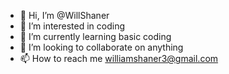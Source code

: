 - 👋 Hi, I’m @WillShaner
- 👀 I’m interested in coding
- 🌱 I’m currently learning basic coding
- 💞️ I’m looking to collaborate on anything
- 📫 How to reach me williamshaner3@gmail.com

<!---
WillShaner/WillShaner is a ✨ special ✨ repository because its `README.md` (this file) appears on your GitHub profile.
You can click the Preview link to take a look at your changes.
--->
